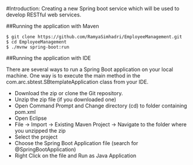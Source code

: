 #Introduction:
Creating a new Spring boot service which will be used to develop RESTful web services.

##Running the application with Maven

```
$ git clone https://github.com/RamyaSimhadri/EmployeeManagement.git
$ cd EmployeeManagement
$ ./mvnw spring-boot:run

```

##Running the application with IDE

There are several ways to run a Spring Boot application on your local machine. One way is to execute the main method in the com.arc.sbtest.SBtemplateApplication class from your IDE.

* Download the zip or clone the Git repository.
* Unzip the zip file (if you downloaded one)
* Open Command Prompt and Change directory (cd) to folder containing pom.xml
* Open Eclipse
* File -> Import -> Existing Maven Project -> Navigate to the folder where you unzipped the zip
* Select the project
* Choose the Spring Boot Application file (search for @SpringBootApplication)
* Right Click on the file and Run as Java Application